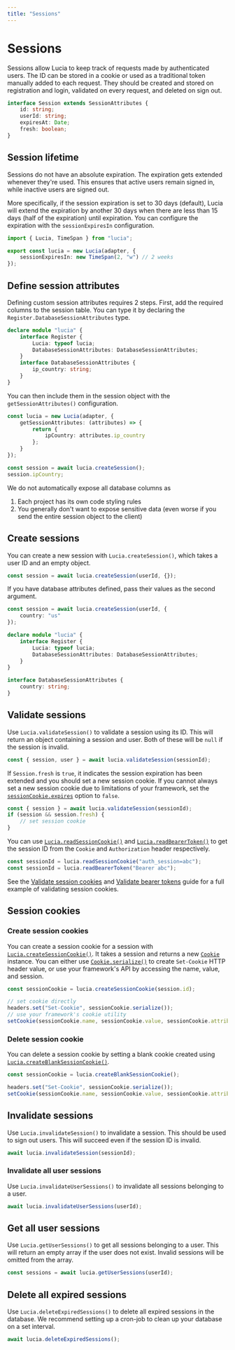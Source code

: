 ```yaml
---
title: "Sessions"
---
```


# Sessions

Sessions allow Lucia to keep track of requests made by authenticated users. The ID can be stored in a cookie or used as a traditional token manually added to each request. They should be created and stored on registration and login, validated on every request, and deleted on sign out.

```ts
interface Session extends SessionAttributes {
	id: string;
	userId: string;
	expiresAt: Date;
	fresh: boolean;
}
```

## Session lifetime

Sessions do not have an absolute expiration. The expiration gets extended whenever they're used. This ensures that active users remain signed in, while inactive users are signed out.

More specifically, if the session expiration is set to 30 days (default), Lucia will extend the expiration by another 30 days when there are less than 15 days (half of the expiration) until expiration. You can configure the expiration with the `sessionExpiresIn` configuration.

```ts
import { Lucia, TimeSpan } from "lucia";

export const lucia = new Lucia(adapter, {
	sessionExpiresIn: new TimeSpan(2, "w") // 2 weeks
});
```

## Define session attributes

Defining custom session attributes requires 2 steps. First, add the required columns to the session table. You can type it by declaring the `Register.DatabaseSessionAttributes` type.

```ts
declare module "lucia" {
	interface Register {
		Lucia: typeof lucia;
		DatabaseSessionAttributes: DatabaseSessionAttributes;
	}
	interface DatabaseSessionAttributes {
		ip_country: string;
	}
}
```

You can then include them in the session object with the `getSessionAttributes()` configuration.

```ts
const lucia = new Lucia(adapter, {
	getSessionAttributes: (attributes) => {
		return {
			ipCountry: attributes.ip_country
		};
	}
});

const session = await lucia.createSession();
session.ipCountry;
```

We do not automatically expose all database columns as

1. Each project has its own code styling rules
2. You generally don't want to expose sensitive data (even worse if you send the entire session object to the client)

## Create sessions

You can create a new session with `Lucia.createSession()`, which takes a user ID and an empty object.

```ts
const session = await lucia.createSession(userId, {});
```

If you have database attributes defined, pass their values as the second argument.

```ts
const session = await lucia.createSession(userId, {
	country: "us"
});

declare module "lucia" {
	interface Register {
		Lucia: typeof lucia;
		DatabaseSessionAttributes: DatabaseSessionAttributes;
	}
}

interface DatabaseSessionAttributes {
	country: string;
}
```

## Validate sessions

Use `Lucia.validateSession()` to validate a session using its ID. This will return an object containing a session and user. Both of these will be `null` if the session is invalid.

```ts
const { session, user } = await lucia.validateSession(sessionId);
```

If `Session.fresh` is `true`, it indicates the session expiration has been extended and you should set a new session cookie. If you cannot always set a new session cookie due to limitations of your framework, set the [`sessionCookie.expires`](/basics/configuration#sessioncookie) option to `false`.

```ts
const { session } = await lucia.validateSession(sessionId);
if (session && session.fresh) {
	// set session cookie
}
```

You can use [`Lucia.readSessionCookie()`](/reference/main/Lucia/readSessionCookie) and [`Lucia.readBearerToken()`](/reference/main/Lucia/readBearerToken) to get the session ID from the `Cookie` and `Authorization` header respectively.

```ts
const sessionId = lucia.readSessionCookie("auth_session=abc");
const sessionId = lucia.readBearerToken("Bearer abc");
```

See the [Validate session cookies](/guides/validate-session-cookies) and [Validate bearer tokens](/guides/validate-bearer-tokens) guide for a full example of validating session cookies.

## Session cookies

### Create session cookies

You can create a session cookie for a session with [`Lucia.createSessionCookie()`](/reference/main/Lucia/createSessionCookie). It takes a session and returns a new [`Cookie`](/reference/main/Cookie) instance. You can either use [`Cookie.serialize()`](https://oslo.js.org/reference/cookie/Cookie/serialize) to create `Set-Cookie` HTTP header value, or use your framework's API by accessing the name, value, and session.

```ts
const sessionCookie = lucia.createSessionCookie(session.id);

// set cookie directly
headers.set("Set-Cookie", sessionCookie.serialize());
// use your framework's cookie utility
setCookie(sessionCookie.name, sessionCookie.value, sessionCookie.attributes);
```

### Delete session cookie

You can delete a session cookie by setting a blank cookie created using [`Lucia.createBlankSessionCookie()`](/reference/main/Lucia/createBlankSessionCookie).

```ts
const sessionCookie = lucia.createBlankSessionCookie();

headers.set("Set-Cookie", sessionCookie.serialize());
setCookie(sessionCookie.name, sessionCookie.value, sessionCookie.attributes);
```

## Invalidate sessions

Use `Lucia.invalidateSession()` to invalidate a session. This should be used to sign out users. This will succeed even if the session ID is invalid.

```ts
await lucia.invalidateSession(sessionId);
```

### Invalidate all user sessions

Use `Lucia.invalidateUserSessions()` to invalidate all sessions belonging to a user.

```ts
await lucia.invalidateUserSessions(userId);
```

## Get all user sessions

Use `Lucia.getUserSessions()` to get all sessions belonging to a user. This will return an empty array if the user does not exist. Invalid sessions will be omitted from the array.

```ts
const sessions = await lucia.getUserSessions(userId);
```

## Delete all expired sessions

Use `Lucia.deleteExpiredSessions()` to delete all expired sessions in the database. We recommend setting up a cron-job to clean up your database on a set interval.

```ts
await lucia.deleteExpiredSessions();
```

